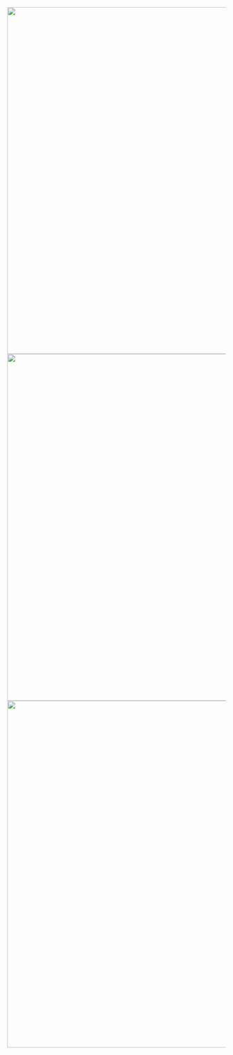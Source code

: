 <img width="600" height="800" src="images/1.jpg">
<img width="600" height="800" src="images/2.jpg">
<img width="600" height="800" src="images/3.jpg">


